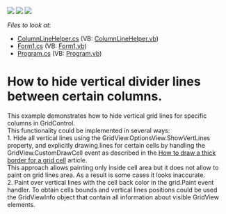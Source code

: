 <!-- default badges list -->
![](https://img.shields.io/endpoint?url=https://codecentral.devexpress.com/api/v1/VersionRange/128629149/13.1.4%2B)
[![](https://img.shields.io/badge/Open_in_DevExpress_Support_Center-FF7200?style=flat-square&logo=DevExpress&logoColor=white)](https://supportcenter.devexpress.com/ticket/details/E3647)
[![](https://img.shields.io/badge/📖_How_to_use_DevExpress_Examples-e9f6fc?style=flat-square)](https://docs.devexpress.com/GeneralInformation/403183)
<!-- default badges end -->
<!-- default file list -->
*Files to look at*:

* [ColumnLineHelper.cs](./CS/E3647/ColumnLineHelper.cs) (VB: [ColumnLineHelper.vb](./VB/E3647/ColumnLineHelper.vb))
* [Form1.cs](./CS/E3647/Form1.cs) (VB: [Form1.vb](./VB/E3647/Form1.vb))
* [Program.cs](./CS/E3647/Program.cs) (VB: [Program.vb](./VB/E3647/Program.vb))
<!-- default file list end -->
# How to hide vertical divider lines between certain columns.


<p>This example demonstrates how to hide vertical grid lines for specific columns in GridControl. <br />
This functionality could be implemented in several ways:<br />
1. Hide all vertical lines using the GridView.OptionsView.ShowVertLines property, and explicitly drawing lines for certain cells by handling the GridView.CustomDrawCell event as described in the <a href="https://www.devexpress.com/Support/Center/p/A1018">How to draw a thick border for a grid cell</a> article.<br />
This approach allows painting only inside cell area but it does not allow to paint on grid lines area. As a result is some cases it looks inaccurate.<br />
2. Paint over vertical lines with the cell back color in the grid.Paint event handler. To obtain cells bounds and vertical lines positions could be used the GridViewInfo object that contain all information about visible GridView elements.</p><p></p>

<br/>


